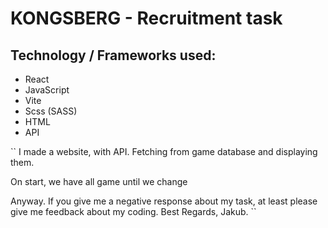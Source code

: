 # KONGSBERG - Recruitment task

## Technology / Frameworks used:

- React
- JavaScript
- Vite
- Scss (SASS)
- HTML
- API

``
I made a website, with API. Fetching from game database and displaying them.

On start, we have all game until we change 

Anyway. If you give me a negative response about my task, at least please give me feedback about my coding.
Best Regards, Jakub.
``
